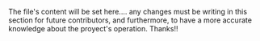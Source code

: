 The file's content will be set here.... any changes must be writing in this section for future contributors, and furthermore, to have a more accurate knowledge about the proyect's operation.
Thanks!!
